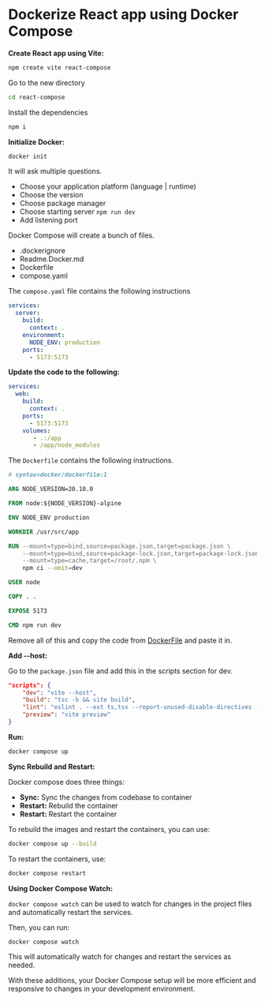 # Dockerize React app using Docker Compose

**Create React app using Vite:**

```bash
npm create vite react-compose
```

Go to the new directory

```bash
cd react-compose
```

Install the dependencies

```bash
npm i
```

**Initialize Docker:**

```bash
docker init
```

It will ask multiple questions.

- Choose your application platform (language | runtime)
- Choose the version
- Choose package manager
- Choose starting server `npm run dev`
- Add listening port

Docker Compose will create a bunch of files.

- .dockerignore
- Readme.Docker.md
- Dockerfile
- compose.yaml

The `compose.yaml` file contains the following instructions

```yaml
services:
  server:
    build:
      context: .
    environment:
      NODE_ENV: production
    ports:
      - 5173:5173
```

**Update the code to the following:**

```yaml
services:
  web:
    build:
      context: .
    ports:
      - 5173:5173
    volumes:
       - .:/app
       - /app/node_modules
```

The `Dockerfile` contains the following instructions.

```Dockerfile
# syntax=docker/dockerfile:1

ARG NODE_VERSION=20.10.0

FROM node:${NODE_VERSION}-alpine

ENV NODE_ENV production

WORKDIR /usr/src/app

RUN --mount=type=bind,source=package.json,target=package.json \
    --mount=type=bind,source=package-lock.json,target=package-lock.json \
    --mount=type=cache,target=/root/.npm \
    npm ci --omit=dev

USER node

COPY . .

EXPOSE 5173

CMD npm run dev
```

Remove all of this and copy the code from [DockerFile](../../3-dockerize-react-app/react-docker/Dockerfile) and paste it in.

**Add --host:**

Go to the `package.json` file and add this in the scripts section for dev.

```json
"scripts": {
    "dev": "vite --host",
    "build": "tsc -b && vite build",
    "lint": "eslint . --ext ts,tsx --report-unused-disable-directives --max-warnings 0",
    "preview": "vite preview"
}
```

**Run:**

```bash
docker compose up
```

**Sync Rebuild and Restart:**

Docker compose does three things:

- **Sync:** Sync the changes from codebase to container
- **Restart:** Rebuild the container
- **Restart:** Restart the container

To rebuild the images and restart the containers, you can use:

```bash
docker compose up --build
```

To restart the containers, use:

```bash
docker compose restart
```

**Using Docker Compose Watch:**

`docker compose watch` can be used to watch for changes in the project files and automatically restart the services.

Then, you can run:

```bash
docker compose watch
```

This will automatically watch for changes and restart the services as needed.

With these additions, your Docker Compose setup will be more efficient and responsive to changes in your development environment.
